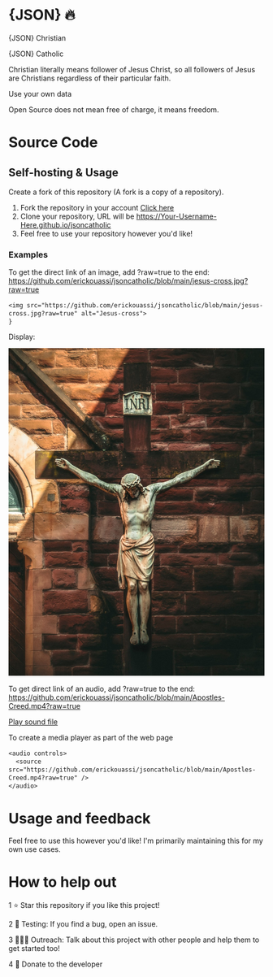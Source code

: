 # {JSON} 🔥
{JSON} Christian

{JSON} Catholic

Christian literally means follower of Jesus Christ, so all followers of Jesus are Christians regardless of their particular faith.

Use your own data

Open Source does not mean free of charge, it means freedom.



# Source Code
## Self-hosting & Usage

Create a fork of this repository (A fork is a copy of a repository).
1. Fork the repository in your account [Click here](https://github.com/erickouassi/jsoncatholic/fork)
2. Clone your repository, URL will be https://Your-Username-Here.github.io/jsoncatholic
3. Feel free to use your repository however you'd like!
### Examples
To get the direct link of an image, add ?raw=true to the end:
https://github.com/erickouassi/jsoncatholic/blob/main/jesus-cross.jpg?raw=true


```
<img src="https://github.com/erickouassi/jsoncatholic/blob/main/jesus-cross.jpg?raw=true" alt="Jesus-cross">
}
```

Display:

![This is an image](https://github.com/erickouassi/jsoncatholic/blob/main/jesus-cross.jpg?raw=true)



To get direct link of an audio, add ?raw=true to the end:
https://github.com/erickouassi/jsoncatholic/blob/main/Apostles-Creed.mp4?raw=true

 [Play sound file](https://github.com/erickouassi/jsoncatholic/blob/main/Apostles-Creed.mp4?raw=true)


To create a media player as part of the web page

```
<audio controls>
  <source src="https://github.com/erickouassi/jsoncatholic/blob/main/Apostles-Creed.mp4?raw=true" />
</audio>
```




# Usage and feedback
Feel free to use this however you'd like! 
I'm primarily maintaining this for my own use cases. 


# How to help out
1 ⭐ Star this repository if you like this project!

2 🧪 Testing: If you find a bug, open an issue.

3 🧑‍🤝‍🧑 Outreach: Talk about this project with other people and help them to get started too!

4 💸 Donate to the developer
